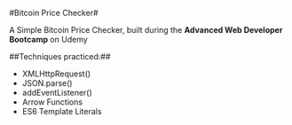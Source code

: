 #Bitcoin Price Checker#

A Simple Bitcoin Price Checker, built during the **Advanced Web Developer Bootcamp** on Udemy

##Techniques practiced:##

* XMLHttpRequest()
* JSON.parse()
* addEventListener()
* Arrow Functions
* ES6 Template Literals

